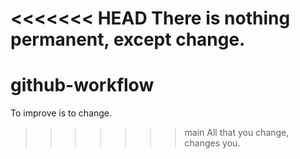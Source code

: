 <<<<<<< HEAD
There is nothing permanent, except change.
=======

# github-workflow

To improve is to change.

> > > > > > > main
> > > > > > > All that you change, changes you.

